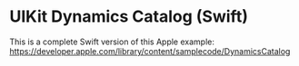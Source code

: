 # UIKit Dynamics Catalog (Swift)

This is a complete Swift version of this Apple example:
https://developer.apple.com/library/content/samplecode/DynamicsCatalog

